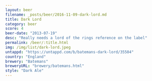 ```yaml
---
layout: beer
filename: _posts/beer/2016-11-09-dark-lord.md
title: Dark Lord
category: beer
score: 4
beer-date: "2013-07-19"
desc: "Really needs a lord of the rings reference on the label"
permalink: /beer/:title.html
img: /img/list/dark-lord.jpeg
untappd: "https://untappd.com/b/batemans-dark-lord/35504"
country: "England"
brewery: "Batemans"
breweryURL: "brewery/batemans.html"
style: "Dark Ale"
---
```

